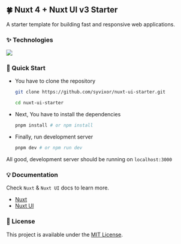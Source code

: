 ## 🍀 Nuxt 4 + Nuxt UI v3 Starter

A starter template for building fast and responsive web applications.

### ✨ Technologies

![](https://skills.syvixor.com/api/icons?i=ts,nuxt,tailwind)

### 🚀 Quick Start

- You have to clone the repository
  ```bash
  git clone https://github.com/syvixor/nuxt-ui-starter.git

  cd nuxt-ui-starter
  ```

- Next, You have to install the dependencies
  ```bash
  pnpm install # or npm install
  ```

- Finally, run development server

  ```bash
  pnpm dev # or npm run dev
  ```

All good, development server should be running on `localhost:3000`

### 💡 Documentation

Check `Nuxt` & `Nuxt UI` docs to learn more.

- [Nuxt](https://nuxt.com)
- [Nuxt UI](https://ui.nuxt.com)

### 📜 License

This project is available under the [MIT License](LICENSE).